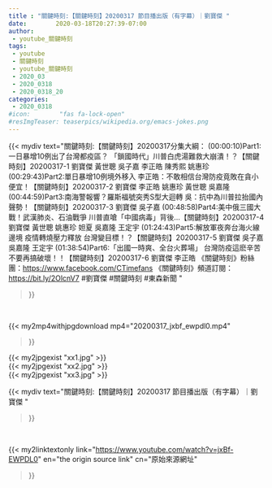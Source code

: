 ```yaml
---
title : "關鍵時刻:【關鍵時刻】20200317 節目播出版（有字幕）｜劉寶傑 "
date:        2020-03-18T20:27:39-07:00
author:
 - youtube_關鍵時刻
tags:
 - youtube
 - 關鍵時刻
 - youtube_關鍵時刻
 - 2020_03
 - 2020_0318
 - 2020_0318_20
categories:
 - 2020_0318
#icon:        "fas fa-lock-open"
#resImgTeaser: teaserpics/wikipedia.org/emacs-jokes.png
---
```


{{< mydiv text="關鍵時刻:【關鍵時刻】20200317分集大綱：  (00:00:10)Part1:一日暴增10例出了台灣都疫區？ 「鎖國時代」川普白虎湯難救大崩潰！？【關鍵時刻】20200317-1 劉寶傑 黃世聰 吳子嘉 李正皓 陳秀熙 姚惠珍  (00:29:43)Part2:單日暴增10例境外移入 李正皓：不敢相信台灣防疫竟敗在貪小便宜！【關鍵時刻】20200317-2 劉寶傑 李正皓 姚惠珍 黃世聰 吳嘉隆  (00:44:59)Part3:南海警報響？羅斯福號突秀S型大迴轉 吳：抗中為川普拉抬國內聲勢！【關鍵時刻】20200317-3 劉寶傑 吳子嘉  (00:48:58)Part4:美中俄三國大戰！武漢肺炎、石油戰爭 川普直嗆「中國病毒」背後…【關鍵時刻】20200317-4 劉寶傑 黃世聰 姚惠珍 妲夏 吳嘉隆 王定宇  (01:24:43)Part5:解放軍夜奔台海火線邊境 疫情轉燒壓力釋放 台灣變目標！？【關鍵時刻】20200317-5 劉寶傑 吳子嘉 吳嘉隆 王定宇  (01:38:54)Part6:「出國一時爽、全台火葬場」 台灣防疫這麽辛苦不要再搞破壞！！【關鍵時刻】20200317-6 劉寶傑 李正皓  《關鍵時刻》粉絲團：https://www.facebook.com/CTimefans 《關鍵時刻》頻道訂閱：https://bit.ly/2OlcnV7  #劉寶傑 #關鍵時刻 #東森新聞 "
>}}
<br>


{{< my2mp4withjpgdownload mp4="20200317_jxbf_ewpdl0.mp4"
>}}

{{< my2jpgexist "xx1.jpg" >}}<br>
{{< my2jpgexist "xx2.jpg" >}}<br>
{{< my2jpgexist "xx3.jpg" >}}<br>



{{< mydiv text="關鍵時刻:【關鍵時刻】20200317 節目播出版（有字幕）｜劉寶傑 "
>}}
<br>

{{< my2linktextonly link="https://www.youtube.com/watch?v=jxBf-EWPDL0"
en="the origin source link" cn="原始來源網址"
>}}


<br>

